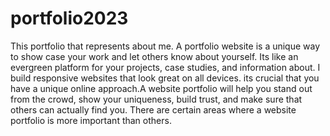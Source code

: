# portfolio2023
This portfolio that represents about me. A portfolio website is a unique way to show case your work and let others know about yourself. Its like an evergreen platform for your projects, case studies, and information about. I build responsive websites that look great on all devices. its crucial that you have a unique online approach.A website portfolio will help you stand out from the crowd, show your uniqueness, build trust, and make sure that others can actually find you. There are certain areas where a website portfolio is more important than others.
